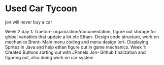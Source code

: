 # Used Car Tycoon
jon will never buy a car

Week 2 day 1: 
Traeton- organization/documentation, figure out storage for global variables that update a lot etc
Ethan- Design code structure, work on mechanics
Brent- Main menu coding and menu design
Iori- Displaying Sprites in Java and help ethan figure out in game mechanics. Week 1: Created Buttons sorting out with JPanels
Jon- Github finalization and figuring out, also doing work on car system
